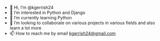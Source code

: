 - 👋 Hi, I’m @kgerrish24
- 👀 I’m interested in Python and Django
- 🌱 I’m currently learning Python
- 💞️ I’m looking to collaborate on various projects in various fields and also learn a lot more
- 📫 How to reach me by email kgerrish24@gmail.com

<!---
kgerrish24/kgerrish24 is a ✨ special ✨ repository because its `README.md` (this file) appears on your GitHub profile.
You can click the Preview link to take a look at your changes.
--->
